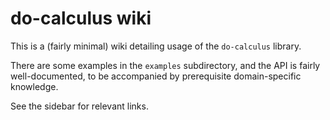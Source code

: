 # do-calculus wiki

This is a (fairly minimal) wiki detailing usage of the `do-calculus` library.

There are some examples in the `examples` subdirectory, and the API is fairly well-documented, to be accompanied by prerequisite domain-specific knowledge.

See the sidebar for relevant links.
